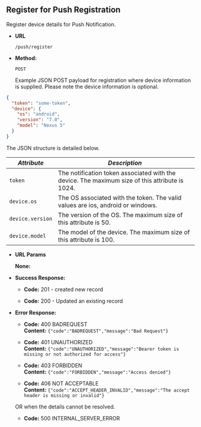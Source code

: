 Register for Push Registration
----
  Register device details for Push Notification.

* **URL**

  `/push/register`

* **Method:**



  `POST`

    Example JSON POST payload for registration where device information is supplied. Please note the device information is optional. 


```json
{
  "token": "some-token",
  "device": {
    "os": "android",
    "version": "7.0",
    "model": "Nexus 5"
  }
}
```

The JSON structure is detailed below. 

| *Attribute* | *Description* |
|--------|----|
| ```token``` | The notification token associated with the device. The maximum size of this attribute is 1024.|
| ```device.os``` | The OS associated with the token. The valid values are ios, android or windows.  |
| ```device.version``` | The version of the OS.  The maximum size of this attribute is 50. |
| ```device.model``` | The model of the device.  The maximum size of this attribute is 100. |


*  **URL Params**

   **None:**
 
* **Success Response:**
  * **Code:** 201 - created new record <br />

  * **Code:** 200 - Updated an existing record<br />

* **Error Response:**

  * **Code:** 400 BADREQUEST <br />
    **Content:** `{"code":"BADREQUEST","message":"Bad Request"}`

  * **Code:** 401 UNAUTHORIZED <br />
    **Content:** `{"code":"UNAUTHORIZED","message":"Bearer token is missing or not authorized for access"}`

  * **Code:** 403 FORBIDDEN <br />
    **Content:** `{"code":"FORBIDDEN","message":"Access denied"}`

  * **Code:** 406 NOT ACCEPTABLE <br />
    **Content:** `{"code":"ACCEPT_HEADER_INVALID","message":"The accept header is missing or invalid"}`

  OR when the details cannot be resolved.

  * **Code:** 500 INTERNAL_SERVER_ERROR <br />


